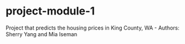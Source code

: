 # project-module-1
Project that predicts the housing prices in King County, WA - Authors: Sherry Yang and Mia Iseman
